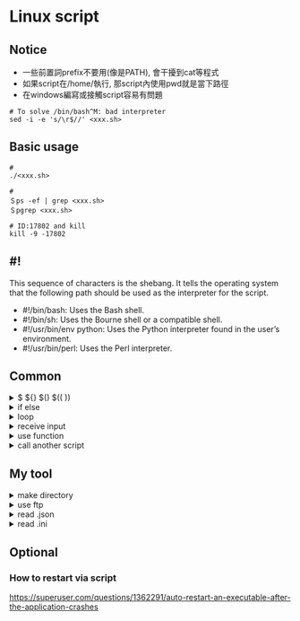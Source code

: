 # Linux script

## Notice
- 一些前置詞prefix不要用(像是PATH), 會干擾到cat等程式
- 如果script在/home/<user>執行, 那script內使用pwd就是當下路徑
- 在windows編寫或接觸script容易有問題
```console
# To solve /bin/bash^M: bad interpreter
sed -i -e 's/\r$//' <xxx.sh>
```

## Basic usage
```console
#
./<xxx.sh>

#
＄ps -ef | grep <xxx.sh>
＄pgrep <xxx.sh>

# ID:17802 and kill
kill -9 -17802
```

## #!
This sequence of characters is the shebang. It tells the operating system that the following path should be used as the interpreter for the script.
- #!/bin/bash: Uses the Bash shell.
- #!/bin/sh: Uses the Bourne shell or a compatible shell.
- #!/usr/bin/env python: Uses the Python interpreter found in the user’s environment.
- #!/usr/bin/perl: Uses the Perl interpreter.

## Common

<details>
<summary>$ ${} $() $(( ))</summary>

```console
#!/bin/bash

BASEDIR=$(pwd)
echo $(pwd): ${BASEDIR}
 
TODAY=$(date +%Y%m%d)
echo today $(date +%Y%m%d): ${TODAY}

string="...hello world..."
start_pos=3
length=11
substring=${string:start_pos:length}
echo say: ${substring}

# $0: This represents the name of the script being executed.
# realpath $0: This command converts the script’s relative path to an absolute path.
# dirname $(realpath $0): This extracts the directory part of the absolute path.
SCRIPTDIR=$(dirname $(realpath $0))
PARENTDIR=$(dirname $(dirname $(realpath $0)))
echo bash locate in: ${SCRIPTDIR}

left=1
right=2
sum=$(( left + right ))
echo operation: ${left} + ${right} = ${sum}

echo ""
```
</details>

<details>
<summary>if else</summary>

```console
#!/bin/bash

# if [...]; then ...
# elif [...]; then ...
# else ...
# fi

if ! [ -d ${1} ]; then
    echo Directory ${1} not exist 
elif ! [ -f ${1} ]; then
    echo File ${1} not exist
else
    echo ${1} not exist
fi
```
</details>

<details>
<summary>loop</summary>

```console
#!/bin/bash

echo list:
files=(file0 file1 file2 file3)
for file in ${files[@]}
do
    echo ${file}
done

echo list directory:
# ls
# -p : append / if it is a dirctory
# -v : skip
files=$(ls -p | grep -v .sh)
for file in ${files[@]}
do
    echo ${BASEDIR}/${file}
done
```
</details>

<details>
<summary>receive input</summary>

```console
#!/bin/bash

# Function to check if input is a number
is_number() {
    if [[ $1 =~ ^[0-9]+$ ]]; then
        return 0
    else
        return 1
    fi
}

# Function to check if input contains specific content
contains_content() {
    if [[ $1 == *"$2"* ]]; then
        return 0
    else
        return 1
    fi
}

# Main script

# Command
# ./recieve.sh 3
# ./recieve.sh hello world
# ./recieve.sh 3 "say hello world"

# Run with interactive way:
#read -p "Enter a value: " input

# Run with value assigned:
input=$1
# Count the number of additional arguments
args=("$@")
echo Number arguments: ${#args[@]}
echo ${args[@]}
echo ""

# Check if the input is a number
if is_number "$input"; then
    echo "The input is a number."
else
    echo "The input is not a number."
fi

# Check if the input contains the word 'hello'
if contains_content "$input" "hello"; then
    echo "The input contains 'hello'."
else
    echo "The input does not contain 'hello'."
fi
```
</details>

<details>
<summary>use function</summary>

```console
#!/bin/bash

function say_hello() {
    echo hello world
}
say_hello

function gen_word() {
    echo hello
}
echo $(gen_word)

function add_num() {
    local sum=$(( $1 + $2 ))
    return $sum
}
add_num 1 2
echo test 1 + 2 = $?
```
</details>

<details>
<summary>call another script</summary>

### 2 approach
```console
# Runs the script in a new process. Variables and functions are not shared.
./another_script.sh

# Runs the script in the same process. Variables and functions are shared.
source another_script.sh
```
### script
```console
#!/bin/bash

# method 1
# my_function() {
#    echo hello world
#}
source ./another_script.sh
res=$(my_function)
echo say: $res

# method 2
# my_function() {
#    global_res="hello world"
#}
source ./another_script.sh
my_function
echo say: $global_res

# method 3
# my_function() {
#    return "hello world"
#}
source ./another_script.sh
my_function
res=$?
echo say: $res
```
</details>

## My tool

<details>
<summary>make directory</summary>

```console
#!/bin/bash

function is_exist() {
    if [ -d $1 ]; then
        return 0
    else
        return 1
    fi
}

# Main

# Check if the directory name is provided as an argument
if [ -z $1 ]; then
    echo "Usage: $0 <directory_name>"
    exit 1
fi

# Create the directory
if is_exist $1; then
    echo Already existed $1
    exit 1
else
    mkdir -p $1
fi

# Confirm the directory
if is_exist $1; then
  echo Directory $1 created successfully.
else
  echo Failed to create directory $1.
fi
```
</details>

<details>
<summary>use ftp</summary>

```console
ftp -n $host <<END_SCRIPT
quote USER $user
quote PASS $pass
cd <...>
ls
mkdir <...>
put <element>
get <element>
quit
END_SCRIP
```
</details>

<details>
<summary>read .json</summary>

```console
#!/bin/bash

# Main

# raw.json
# {
#     "id": 3,
#     "message": {
#             "id": 333,
#             "string": "raw"
#     }
# }

# use jq
# jq .message.string raw.json

# Check if names is provided as an argument
if [ -z $2 ]; then
    echo "Usage: $0 <.nest.nest...> <json>"
    exit 1
fi

# Extract information
result=$(jq $1 $2)

# Check result
if [ -z $result ]; then
    echo null
else
    echo $result
fi
```
</details>

<details>
<summary>read .ini</summary>

```console
#!/bin/bash

# Function to read an INI file
read_ini_file() {
    local filename="$1"
    local section=""
    while IFS=' = ' read -r key value; do
        if [[ $key =~ ^\[(.*)\]$ ]]; then
            section="${BASH_REMATCH[1]}"
        elif [[ $key && $value ]]; then
            key=$(echo $key | tr -d ' ')
            value=$(echo $value | tr -d ' ')
            eval "${section}_${key}='${value}'"
        fi
    done < "$filename"
}

# Main

# config.ini
# [main]
# description = Sample configuration
# timeout = 10
# monitoring_interval = 20
# 
# [database]
# server = db.example.org
# port = 3306
# username = dbuser
# password = dbpass

ini_file="config.ini"
read_ini_file $ini_file

# Accessing the values
echo "Description: $main_description"
echo "Database Server: $database_server"
```
</details>



## Optional

### How to restart via script

https://superuser.com/questions/1362291/auto-restart-an-executable-after-the-application-crashes
